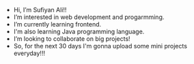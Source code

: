 - Hi, I’m Sufiyan Ali!!
- I’m interested in web development and progarmming.
- I’m currently learning frontend.
- I'm also learning Java programming language.
- I’m looking to collaborate on big projects!
- So, for the next 30 days I'm gonna upload some mini projects everyday!!!
